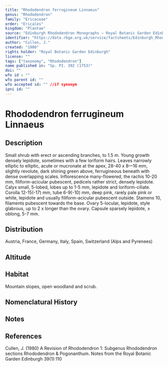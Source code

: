 ```yaml
---
title: "Rhododendron ferrugineum Linnaeus"
genus: "Rhododendron"
family: "Ericaceae"
order: "Ericales"
kingdom: "Plantae"
source: "Edinburgh Rhododendron Monographs – Royal Botanic Garden Edinburgh"
identifier: "https://data.rbge.org.uk/service/factsheets/Edinburgh_Rhododendron_Monographs.xhtml"
author: "Cullen, J."
created: "1980"
rights holder: "Royal Botanic Garden Edinburgh"
license: ""
tags: ["taxonomy", "Rhododendron"]
name published in: "Sp. PI. 392 (1753)"
doi: ""
wfo id : ""
wfo parent id: ""
wfo accepted id: "" //if synonym                      
ipni id: ""
---
```


                       

# Rhododendron ferrugineum Linnaeus

## Description
Small shrub with erect or ascending branches, to 1.5 m. Young growth densely lepidote, sometimes with a few loriform hairs. Leaves narrowly elliptic to elliptic, acute or mucronate at the apex, 28-40 x 8—16 mm, slightly revolute, dark shining green above, ferrugineous beneath with dense overlapping scales. Inflorescence many-flowered, the rachis 10-20 mm, filiform-acicular pubescent, pedicels rather strict, densely lepidote. Calyx small, 5-lobed, lobes up to 1-5 mm, lepidote and loriform-ciliate. Corolla 12-15(-17) mm, tube 6-9(-10) mm, deep pink, rarely pale pink or white, lepidote and usually filiform-acicular pubescent outside. Stamens 10, filaments pubescent towards the base. Ovary 5-locular, lepidote, style glabrous, up to 2 x longer than the ovary. Capsule sparsely lepidote, ± oblong, 5-7 mm.

## Distribution
Austria, France, Germany, Italy, Spain, Switzerland (Alps and Pyrenees)

## Altitude


## Habitat
Mountain slopes, open woodland and scrub.

## Nomenclatural History

                       
## Notes


## References

Cullen, J. (1980) A Revision of Rhododendron 1: Subgenus Rhododendron sections Rhododendron & Pogonanthum. Notes from the Royal Botanic Garden Edinburgh 39(1):110
